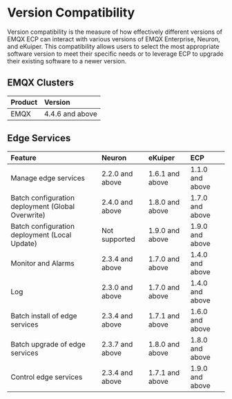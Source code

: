 # Version Compatibility

Version compatibility is the measure of how effectively different versions of EMQX ECP can interact with various versions of EMQX Enterprise, Neuron, and eKuiper. This compatibility allows users to select the most appropriate software version to meet their specific needs or to leverage ECP to upgrade their existing software to a newer version.


## EMQX Clusters
|     Product     | Version                                                 |
| :--------------| :-----------------------------------------------------------|
| EMQX | 4.4.6 and above |


## Edge Services
|     Feature     | Neuron | eKuiper | ECP |
| :--------------| :----------| :----------| :----------|
| Manage edge services |2.2.0 and above|1.6.1 and above|1.1.0 and above|
| Batch configuration deployment (Global Overwrite) |2.4.0 and above|1.8.0 and above|1.7.0 and above|
| Batch configuration deployment (Local Update) |Not supported|1.9.0 and above|1.9.0 and above|
| Monitor and Alarms |2.3.4 and above|1.7.0 and above|1.4.0 and above|
| Log |2.3.0 and above|1.7.0 and above|1.4.0 and above|
| Batch install of edge services |2.3.4 and above|1.7.1 and above|1.6.0 and above|
| Batch upgrade of edge services |2.3.7 and above|1.8.0 and above|1.8.0 and above|
| Control edge services |2.3.4 and above|1.7.1 and above|1.9.0 and above|
